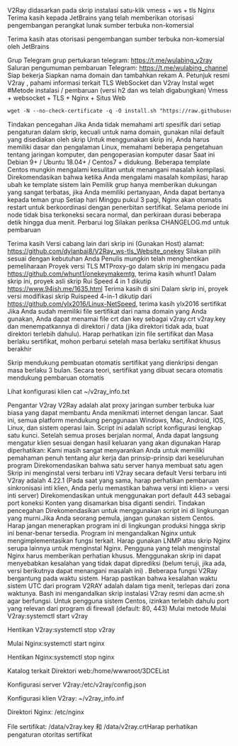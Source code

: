 V2Ray didasarkan pada skrip instalasi satu-klik vmess + ws + tls Nginx
Terima kasih kepada JetBrains yang telah memberikan otorisasi pengembangan perangkat lunak sumber terbuka non-komersial

Terima kasih atas otorisasi pengembangan sumber terbuka non-komersial oleh JetBrains

Grup Telegram
grup pertukaran telegram: https://t.me/wulabing_v2ray
Saluran pengumuman pembaruan Telegram: https://t.me/wulabing_channel
Siap bekerja
Siapkan nama domain dan tambahkan rekam A.
Petunjuk resmi V2ray , pahami informasi terkait TLS WebSocket dan V2ray
Instal wget
#Metode instalasi / pembaruan (versi h2 dan ws telah digabungkan)
Vmess + websocket + TLS + Nginx + Situs Web

  ```html
wget -N --no-check-certificate -q -O install.sh "https://raw.githubusercontent.com/gugun09/V2Ray_ws-tls_bash_onekey/master/install.sh" && chmod +x install.sh && bash install.sh
  ```
  
Tindakan pencegahan
Jika Anda tidak memahami arti spesifik dari setiap pengaturan dalam skrip, kecuali untuk nama domain, gunakan nilai default yang disediakan oleh skrip
Untuk menggunakan skrip ini, Anda harus memiliki dasar dan pengalaman Linux, memahami beberapa pengetahuan tentang jaringan komputer, dan pengoperasian komputer dasar
Saat ini Debian 9+ / Ubuntu 18.04+ / Centos7 + didukung. Beberapa template Centos mungkin mengalami kesulitan untuk menangani masalah kompilasi. Direkomendasikan bahwa ketika Anda mengalami masalah kompilasi, harap ubah ke template sistem lain
Pemilik grup hanya memberikan dukungan yang sangat terbatas, jika Anda memiliki pertanyaan, Anda dapat bertanya kepada teman grup
Setiap hari Minggu pukul 3 pagi, Nginx akan otomatis restart untuk berkoordinasi dengan penerbitan sertifikat. Selama periode ini node tidak bisa terkoneksi secara normal, dan perkiraan durasi beberapa detik hingga dua menit.
Perbarui log
Silakan periksa CHANGELOG.md untuk pembaruan

Terima kasih
Versi cabang lain dari skrip ini (Gunakan Host) alamat: https://github.com/dylanbai8/V2Ray_ws-tls_Website_onekey Silakan pilih sesuai dengan kebutuhan Anda Penulis mungkin telah menghentikan pemeliharaan
Proyek versi TLS MTProxy-go dalam skrip ini mengacu pada https://github.com/whunt1/onekeymakemtg, terima kasih whunt1
Dalam skrip ini, proyek asli skrip Rui Speed ​​4 in 1 dikutip https://www.94ish.me/1635.html Terima kasih di sini
Dalam skrip ini, proyek versi modifikasi skrip Ruispeed 4-in-1 dikutip dari https://github.com/ylx2016/Linux-NetSpeed, terima kasih ylx2016
sertifikat
Jika Anda sudah memiliki file sertifikat dari nama domain yang Anda gunakan, Anda dapat menamai file crt dan key sebagai v2ray.crt v2ray.key dan menempatkannya di direktori / data (jika direktori tidak ada, buat direktori terlebih dahulu). Harap perhatikan izin file sertifikat dan Masa berlaku sertifikat, mohon perbarui setelah masa berlaku sertifikat khusus berakhir

Skrip mendukung pembuatan otomatis sertifikat yang dienkripsi dengan masa berlaku 3 bulan. Secara teori, sertifikat yang dibuat secara otomatis mendukung pembaruan otomatis

Lihat konfigurasi klien
cat ~/v2ray_info.txt

Pengantar V2ray
V2Ray adalah alat proxy jaringan sumber terbuka luar biasa yang dapat membantu Anda menikmati internet dengan lancar. Saat ini, semua platform mendukung penggunaan Windows, Mac, Android, IOS, Linux, dan sistem operasi lain.
Script ini adalah script konfigurasi lengkap satu kunci. Setelah semua proses berjalan normal, Anda dapat langsung mengatur klien sesuai dengan hasil keluaran yang akan digunakan
Harap diperhatikan: Kami masih sangat menyarankan Anda untuk memiliki pemahaman penuh tentang alur kerja dan prinsip-prinsip dari keseluruhan program
Direkomendasikan bahwa satu server hanya membuat satu agen
Skrip ini menginstal versi terbaru inti V2ray secara default
Versi terbaru inti V2ray adalah 4.22.1 (Pada saat yang sama, harap perhatikan pembaruan sinkronisasi inti klien, Anda perlu memastikan bahwa versi inti klien> = versi inti server)
Direkomendasikan untuk menggunakan port default 443 sebagai port koneksi
Konten yang disamarkan bisa diganti sendiri.
Tindakan pencegahan
Direkomendasikan untuk menggunakan script ini di lingkungan yang murni.Jika Anda seorang pemula, jangan gunakan sistem Centos.
Harap jangan menerapkan program ini di lingkungan produksi hingga skrip ini benar-benar tersedia.
Program ini mengandalkan Nginx untuk mengimplementasikan fungsi terkait. Harap gunakan LNMP atau skrip Nginx serupa lainnya untuk menginstal Nginx. Pengguna yang telah menginstal Nginx harus memberikan perhatian khusus. Menggunakan skrip ini dapat menyebabkan kesalahan yang tidak dapat diprediksi (belum teruji, jika ada, versi berikutnya dapat menangani masalah ini) .
Beberapa fungsi V2Ray bergantung pada waktu sistem. Harap pastikan bahwa kesalahan waktu sistem UTC dari program V2RAY adalah dalam tiga menit, terlepas dari zona waktunya.
Bash ini mengandalkan skrip instalasi V2ray resmi dan acme.sh agar berfungsi.
Untuk pengguna sistem Centos, izinkan terlebih dahulu port yang relevan dari program di firewall (default: 80, 443)
Mulai metode
Mulai V2ray:systemctl start v2ray

Hentikan V2ray:systemctl stop v2ray

Mulai Nginx:systemctl start nginx

Hentikan Nginx:systemctl stop nginx

Katalog terkait
Direktori web:/home/wwwroot/3DCEList

Konfigurasi server V2ray:/etc/v2ray/config.json

Konfigurasi klien V2ray: ~/v2ray_info.inf

Direktori Nginx: /etc/nginx

File sertifikat: /data/v2ray.key 和 /data/v2ray.crtHarap perhatikan pengaturan otoritas sertifikat